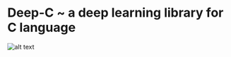 # Deep-C ~ a deep learning library for C language
![alt text](https://github.com/takafumihoriuchi/Deep-C-library/blob/master/images/hokusai040_main_logo2.png)